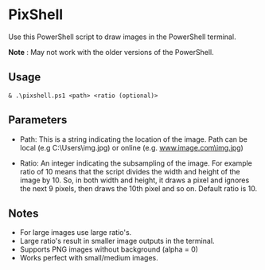 # PixShell
Use this PowerShell script to draw images in the PowerShell terminal.

**Note** : May not work with the older versions of the PowerShell.

## Usage
`& .\pixshell.ps1 <path> <ratio (optional)>`

## Parameters
* Path: This is a string indicating the location of the image. Path can be local (e.g C:\Users\img.jpg) or online (e.g. www.image.com\img.jpg)

* Ratio: An integer indicating the subsampling of the image. For example ratio of 10 means that the script divides the width and height of the image by 10. So, in both width and height, it draws a pixel and ignores the next 9 pixels, then draws the 10th pixel and so on. Default ratio is 10.

## Notes
* For large images use large ratio's.
* Large ratio's result in smaller image outputs in the terminal.
* Supports PNG images without background (alpha = 0)
* Works perfect with small/medium images.